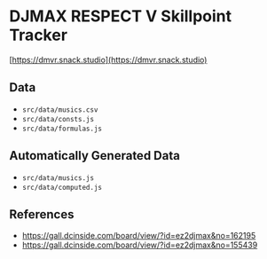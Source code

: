 # DJMAX RESPECT V Skillpoint Tracker

[https://dmvr.snack.studio](https://dmvr.snack.studio)

## Data

* `src/data/musics.csv`
* `src/data/consts.js`
* `src/data/formulas.js`

## Automatically Generated Data

* `src/data/musics.js`
* `src/data/computed.js`

## References

* https://gall.dcinside.com/board/view/?id=ez2djmax&no=162195
* https://gall.dcinside.com/board/view/?id=ez2djmax&no=155439
